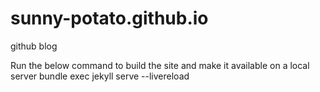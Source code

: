 # sunny-potato.github.io

github blog

Run the below command to build the site and make it available on a local server
bundle exec jekyll serve --livereload
